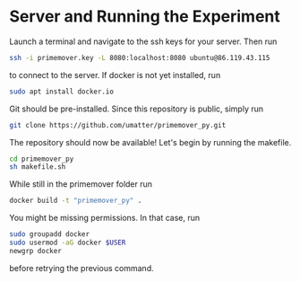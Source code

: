 # Server and Running the Experiment
Launch a terminal and navigate to the ssh keys for your server. Then run
```bash
ssh -i primemover.key -L 8080:localhost:8080 ubuntu@86.119.43.115
```
to connect to the server.
If docker is not yet installed, run 
```bash
sudo apt install docker.io
```
Git should be pre-installed. Since this repository is public, simply run
```bash
git clone https://github.com/umatter/primemover_py.git
```
The repository should now be available!
Let's begin by running the makefile.
```bash
cd primemover_py
sh makefile.sh
```
While still in the primemover folder run 
```bash
docker build -t "primemover_py" .  
```
You might be missing permissions. In that case, run
```bash
sudo groupadd docker
sudo usermod -aG docker $USER
newgrp docker 
```
before retrying the previous command.
